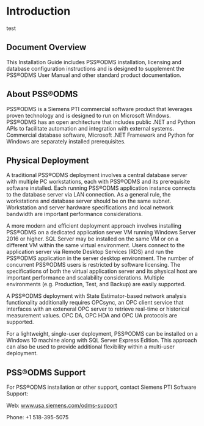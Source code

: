 # Introduction
test
## Document Overview

This Installation Guide includes PSS®ODMS installation, licensing and
database configuration instructions and is designed to supplement the
PSS®ODMS User Manual and other standard product documentation.

## About PSS®ODMS

PSS®ODMS is a Siemens PTI commercial software product that leverages
proven technology and is designed to run on Microsoft Windows. PSS®ODMS
has an open architecture that includes public .NET and Python APIs to
facilitate automation and integration with external systems. Commercial
database software, Microsoft .NET Framework and Python for Windows are
separately installed prerequisites.

## Physical Deployment

A traditional PSS®ODMS deployment involves a central database server
with multiple PC workstations, each with PSS®ODMS and its prerequisite
software installed. Each running PSS®ODMS application instance connects
to the database server via LAN connection. As a general rule, the
workstations and database server should be on the same subnet.
Workstation and server hardware specifications and local network
bandwidth are important performance considerations.

A more modern and efficient deployment approach involves installing
PSS®ODMS on a dedicated application server VM running Windows Server
2016 or higher. SQL Server may be installed on the same VM or on a
different VM within the same virtual environment. Users connect to the
application server via Remote Desktop Services (RDS) and run the
PSS®ODMS application in the server desktop environment. The number of
concurrent PSS®ODMS users is restricted by software licensing. The
specifications of both the virtual application server and its physical
host are important performance and scalability considerations. Multiple
environments (e.g. Production, Test, and Backup) are easily supported.

A PSS®ODMS deployment with State Estimator-based network analysis
functionality additionally requires OPCsync, an OPC client service that
interfaces with an exteneral OPC server to retrieve real-time or
historical measurement values. OPC DA, OPC HDA and OPC UA protocols are
supported.

For a lightweight, single-user deployment, PSS®ODMS can be installed on
a Windows 10 machine along with SQL Server Express Edition. This
approach can also be used to provide additional flexibility within a
multi-user deployment.

## PSS®ODMS Support

For PSS®ODMS installation or other support, contact Siemens PTI Software
Support:

Web: www.usa.siemens.com/odms-support

Phone: +1 518-395-5075
